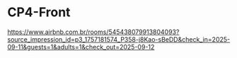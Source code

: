 # CP4-Front
https://www.airbnb.com.br/rooms/545438079913804093?source_impression_id=p3_1757181574_P358-j8Kao-sBeDD&check_in=2025-09-11&guests=1&adults=1&check_out=2025-09-12